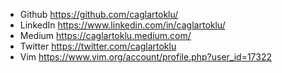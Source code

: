 - Github https://github.com/caglartoklu/
- LinkedIn https://www.linkedin.com/in/caglartoklu/
- Medium https://caglartoklu.medium.com/
- Twitter https://twitter.com/caglartoklu
- Vim https://www.vim.org/account/profile.php?user_id=17322


<!--
**caglartoklu/caglartoklu** is a ✨ _special_ ✨ repository because its `README.md` (this file) appears on your GitHub profile.

Here are some ideas to get you started:

- 🔭 I’m currently working on ...
- 🌱 I’m currently learning ...
- 👯 I’m looking to collaborate on ...
- 🤔 I’m looking for help with ...
- 💬 Ask me about ...
- 📫 How to reach me: ...
- 😄 Pronouns: ...
- ⚡ Fun fact: ...
-->
